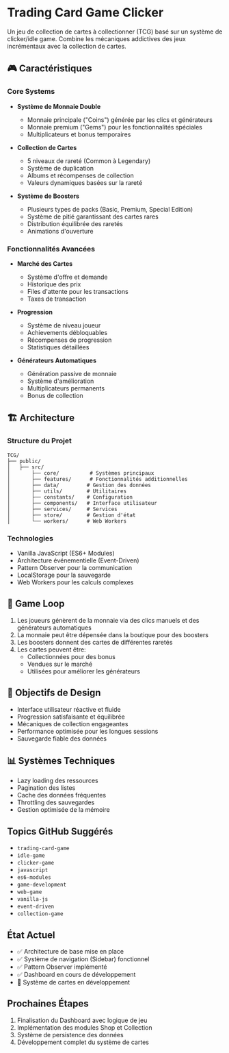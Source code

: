 # Trading Card Game Clicker

Un jeu de collection de cartes à collectionner (TCG) basé sur un système de clicker/idle game. Combine les mécaniques addictives des jeux incrémentaux avec la collection de cartes.

## 🎮 Caractéristiques

### Core Systems
- **Système de Monnaie Double**
  - Monnaie principale ("Coins") générée par les clics et générateurs
  - Monnaie premium ("Gems") pour les fonctionnalités spéciales
  - Multiplicateurs et bonus temporaires

- **Collection de Cartes**
  - 5 niveaux de rareté (Common à Legendary)
  - Système de duplication
  - Albums et récompenses de collection
  - Valeurs dynamiques basées sur la rareté

- **Système de Boosters**
  - Plusieurs types de packs (Basic, Premium, Special Edition)
  - Système de pitié garantissant des cartes rares
  - Distribution équilibrée des raretés
  - Animations d'ouverture

### Fonctionnalités Avancées
- **Marché des Cartes**
  - Système d'offre et demande
  - Historique des prix
  - Files d'attente pour les transactions
  - Taxes de transaction

- **Progression**
  - Système de niveau joueur
  - Achievements débloquables
  - Récompenses de progression
  - Statistiques détaillées

- **Générateurs Automatiques**
  - Génération passive de monnaie
  - Système d'amélioration
  - Multiplicateurs permanents
  - Bonus de collection

## 🏗️ Architecture

### Structure du Projet
```
TCG/
├── public/
│   ├── src/  
│       ├── core/          # Systèmes principaux
│       ├── features/      # Fonctionnalités additionnelles
│       ├── data/         # Gestion des données
│       ├── utils/        # Utilitaires
│       ├── constants/    # Configuration
│       ├── components/   # Interface utilisateur
│       ├── services/     # Services
│       ├── store/        # Gestion d'état
│       └── workers/      # Web Workers
```

### Technologies
- Vanilla JavaScript (ES6+ Modules)
- Architecture événementielle (Event-Driven)
- Pattern Observer pour la communication
- LocalStorage pour la sauvegarde
- Web Workers pour les calculs complexes

## 🔄 Game Loop
1. Les joueurs génèrent de la monnaie via des clics manuels et des générateurs automatiques
2. La monnaie peut être dépensée dans la boutique pour des boosters
3. Les boosters donnent des cartes de différentes raretés
4. Les cartes peuvent être:
   - Collectionnées pour des bonus
   - Vendues sur le marché
   - Utilisées pour améliorer les générateurs

## 🎯 Objectifs de Design
- Interface utilisateur réactive et fluide
- Progression satisfaisante et équilibrée
- Mécaniques de collection engageantes
- Performance optimisée pour les longues sessions
- Sauvegarde fiable des données

## 📊 Systèmes Techniques
- Lazy loading des ressources
- Pagination des listes
- Cache des données fréquentes
- Throttling des sauvegardes
- Gestion optimisée de la mémoire

## Topics GitHub Suggérés
- `trading-card-game`
- `idle-game`
- `clicker-game`
- `javascript`
- `es6-modules`
- `game-development`
- `web-game`
- `vanilla-js`
- `event-driven`
- `collection-game`

## État Actuel
- ✅ Architecture de base mise en place
- ✅ Système de navigation (Sidebar) fonctionnel
- ✅ Pattern Observer implémenté
- ✅ Dashboard en cours de développement
- 🔄 Système de cartes en développement

## Prochaines Étapes
1. Finalisation du Dashboard avec logique de jeu
2. Implémentation des modules Shop et Collection
3. Système de persistence des données
4. Développement complet du système de cartes
